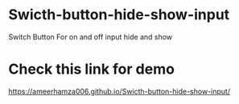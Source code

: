 # Swicth-button-hide-show-input
Switch Button For on and off input hide and show

# Check this link for demo
https://ameerhamza006.github.io/Swicth-button-hide-show-input/
